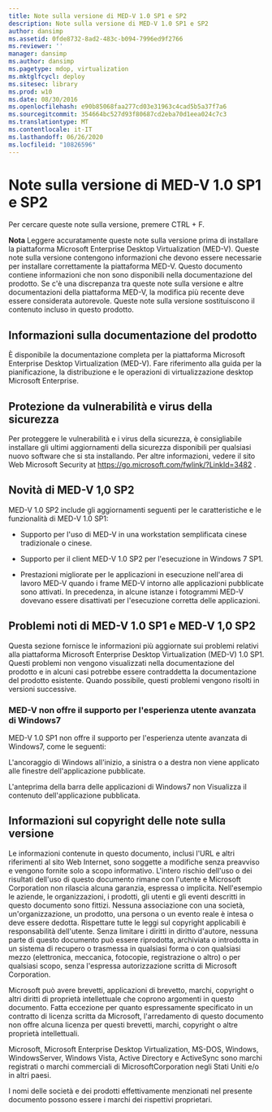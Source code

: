 ```yaml
---
title: Note sulla versione di MED-V 1.0 SP1 e SP2
description: Note sulla versione di MED-V 1.0 SP1 e SP2
author: dansimp
ms.assetid: 0fde8732-8ad2-483c-b094-7996ed9f2766
ms.reviewer: ''
manager: dansimp
ms.author: dansimp
ms.pagetype: mdop, virtualization
ms.mktglfcycl: deploy
ms.sitesec: library
ms.prod: w10
ms.date: 08/30/2016
ms.openlocfilehash: e90b85068faa277cd03e31963c4cad5b5a37f7a6
ms.sourcegitcommit: 354664bc527d93f80687cd2eba70d1eea024c7c3
ms.translationtype: MT
ms.contentlocale: it-IT
ms.lasthandoff: 06/26/2020
ms.locfileid: "10826596"
---
```

# Note sulla versione di MED-V 1.0 SP1 e SP2


Per cercare queste note sulla versione, premere CTRL + F.

**Nota**  Leggere accuratamente queste note sulla versione prima di installare la piattaforma Microsoft Enterprise Desktop Virtualization (MED-V). Queste note sulla versione contengono informazioni che devono essere necessarie per installare correttamente la piattaforma MED-V. Questo documento contiene informazioni che non sono disponibili nella documentazione del prodotto. Se c'è una discrepanza tra queste note sulla versione e altre documentazioni della piattaforma MED-V, la modifica più recente deve essere considerata autorevole. Queste note sulla versione sostituiscono il contenuto incluso in questo prodotto.

 

## Informazioni sulla documentazione del prodotto


È disponibile la documentazione completa per la piattaforma Microsoft Enterprise Desktop Virtualization (MED-V). Fare riferimento alla guida per la pianificazione, la distribuzione e le operazioni di virtualizzazione desktop Microsoft Enterprise.

## Protezione da vulnerabilità e virus della sicurezza


Per proteggere le vulnerabilità e i virus della sicurezza, è consigliabile installare gli ultimi aggiornamenti della sicurezza disponibili per qualsiasi nuovo software che si sta installando. Per altre informazioni, vedere il sito Web Microsoft Security at <https://go.microsoft.com/fwlink/?LinkId=3482> .

## <a href="" id="what-s-new-in-med-v-1-0-sp2"></a>Novità di MED-V 1,0 SP2


MED-V 1.0 SP2 include gli aggiornamenti seguenti per le caratteristiche e le funzionalità di MED-V 1.0 SP1:

-   Supporto per l'uso di MED-V in una workstation semplificata cinese tradizionale o cinese.

-   Supporto per il client MED-V 1.0 SP2 per l'esecuzione in Windows 7 SP1.

-   Prestazioni migliorate per le applicazioni in esecuzione nell'area di lavoro MED-V quando i frame MED-V intorno alle applicazioni pubblicate sono attivati. In precedenza, in alcune istanze i fotogrammi MED-V dovevano essere disattivati per l'esecuzione corretta delle applicazioni.

## Problemi noti di MED-V 1.0 SP1 e MED-V 1,0 SP2


Questa sezione fornisce le informazioni più aggiornate sui problemi relativi alla piattaforma Microsoft Enterprise Desktop Virtualization (MED-V) 1.0 SP1. Questi problemi non vengono visualizzati nella documentazione del prodotto e in alcuni casi potrebbe essere contraddetta la documentazione del prodotto esistente. Quando possibile, questi problemi vengono risolti in versioni successive.

### MED-V non offre il supporto per l'esperienza utente avanzata di Windows7

MED-V 1.0 SP1 non offre il supporto per l'esperienza utente avanzata di Windows7, come le seguenti:

L'ancoraggio di Windows all'inizio, a sinistra o a destra non viene applicato alle finestre dell'applicazione pubblicate.

L'anteprima della barra delle applicazioni di Windows7 non Visualizza il contenuto dell'applicazione pubblicata.

## Informazioni sul copyright delle note sulla versione


Le informazioni contenute in questo documento, inclusi l'URL e altri riferimenti al sito Web Internet, sono soggette a modifiche senza preavviso e vengono fornite solo a scopo informativo. L'intero rischio dell'uso o dei risultati dell'uso di questo documento rimane con l'utente e Microsoft Corporation non rilascia alcuna garanzia, espressa o implicita. Nell'esempio le aziende, le organizzazioni, i prodotti, gli utenti e gli eventi descritti in questo documento sono fittizi. Nessuna associazione con una società, un'organizzazione, un prodotto, una persona o un evento reale è intesa o deve essere dedotta. Rispettare tutte le leggi sul copyright applicabili è responsabilità dell'utente. Senza limitare i diritti in diritto d'autore, nessuna parte di questo documento può essere riprodotta, archiviata o introdotta in un sistema di recupero o trasmessa in qualsiasi forma o con qualsiasi mezzo (elettronica, meccanica, fotocopie, registrazione o altro) o per qualsiasi scopo, senza l'espressa autorizzazione scritta di Microsoft Corporation.

Microsoft può avere brevetti, applicazioni di brevetto, marchi, copyright o altri diritti di proprietà intellettuale che coprono argomenti in questo documento. Fatta eccezione per quanto espressamente specificato in un contratto di licenza scritta da Microsoft, l'arredamento di questo documento non offre alcuna licenza per questi brevetti, marchi, copyright o altre proprietà intellettuali.



Microsoft, Microsoft Enterprise Desktop Virtualization, MS-DOS, Windows, WindowsServer, Windows Vista, Active Directory e ActiveSync sono marchi registrati o marchi commerciali di MicrosoftCorporation negli Stati Uniti e/o in altri paesi.

I nomi delle società e dei prodotti effettivamente menzionati nel presente documento possono essere i marchi dei rispettivi proprietari.

 

 





